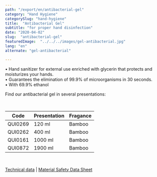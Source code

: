 ```yaml
---
path: "/export/en/antibacterial-gel"
category: "Hand Hygiene"
categorySlug: "hand-hygiene"
title:  "Antibacterial Gel"
subtitle: "for proper hand disinfection"
date: "2020-04-02"
slug:  "antibacterial-gel"
featuredImage:  "../../../images/gel-antibacterial.jpg"
lang: "en"
alternate: "gel-antibacterial"

---
```

• Hand sanitizer for external use enriched with glycerin that protects and moisturizes your hands.<br/>
• Guarantees the elimination of 99.9% of microorganisms in 30 seconds.<br/>
• With 69.9% ethanol<br/>


Find our antibacterial gel in several presentations:

<br>
<table class="min-w-full md:min-w-0 divide-y-0 divide-gray-200">
          <thead class=" bg-white">
            <tr>
              <th scope="col" class="px-6 text-center text-xs font-medium text-white bg-primary-default uppercase tracking-wider">
                Code
              </th>
              <th scope="col" class="px-6 py-3 text-center text-xs font-medium text-white bg-primary-lighter uppercase tracking-wider">
                Presentation
              </th>
              <th scope="col" class="px-6 py-3 text-center text-xs font-medium text-white bg-primary-default uppercase tracking-wider">
                Fragance
              </th>
            </tr>
          </thead>
          <tbody>
            <tr class="bg-gray-100">
              <td class="px-6 py-4 whitespace-nowrap text-sm text-gray-700 text-center">
              QUI0269
              </td>
              <td class="px-6 py-4 whitespace-nowrap text-sm text-gray-700 text-center">
              120 ml
              </td>
              <td class="px-6 py-4 whitespace-nowrap text-sm text-gray-700 text-center">
              Bamboo
              </td>
            </tr>
            <tr class="bg-gray-300">
              <td class="px-6 py-4 whitespace-nowrap text-sm text-gray-700 text-center">
              QUI0262
              </td>
              <td class="px-6 py-4 whitespace-nowrap text-sm text-gray-700 text-center">
              400 ml
              </td>
              <td class="px-6 py-4 whitespace-nowrap text-sm text-gray-700 text-center">
               Bamboo
              </td>
            </tr>
            <tr class="bg-gray-100">
              <td class="px-6 py-4 whitespace-nowrap text-sm text-gray-700 text-center">
              QUI0161
              </td>
              <td class="px-6 py-4 whitespace-nowrap text-sm text-gray-700 text-center">
              1000 ml
              </td>
              <td class="px-6 py-4 whitespace-nowrap text-sm text-gray-700 text-center">
               Bamboo
              </td>
            </tr>
            <tr class="bg-gray-300">
              <td class="px-6 py-4 whitespace-nowrap text-sm text-gray-700 text-center">
              QUI0872
              </td>
              <td class="px-6 py-4 whitespace-nowrap text-sm text-gray-700 text-center">
              1900 ml
              </td>
              <td class="px-6 py-4 whitespace-nowrap text-sm text-gray-700 text-center">
               Bamboo
              </td>
            </tr>
          </tbody>
        </table>
        <br>

 <a href="../../../files/FT-gel-antibacterial-exportacion.pdf" target="_blank" rel="noopener">Technical data</a> |
 <a href="../../../files/MSDS-gel-antibacterial.pdf" target="_blank" rel="noopener">Material Safety Data Sheet</a>
